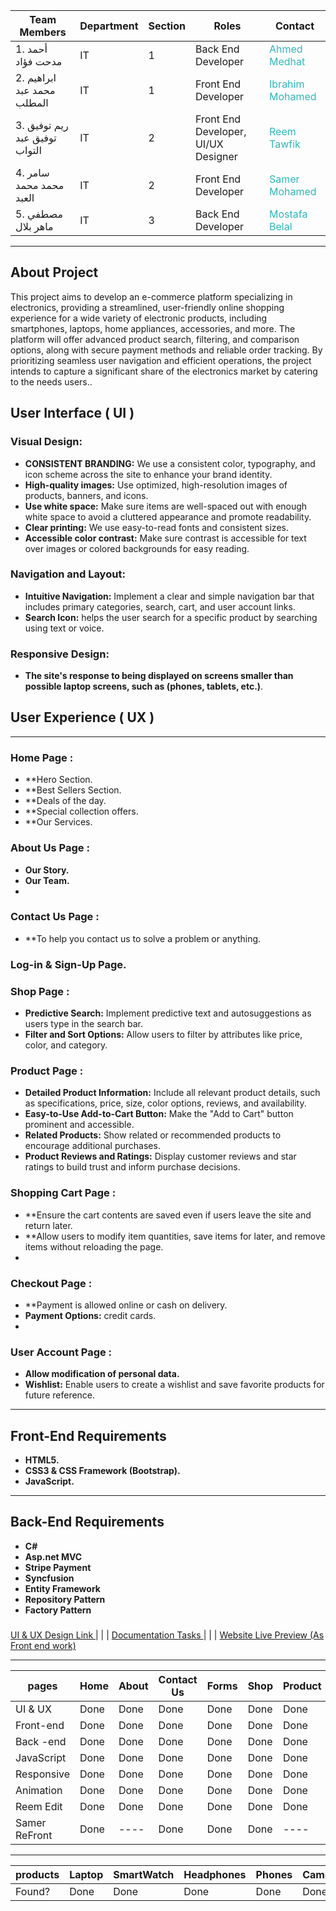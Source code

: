 | Team Members                    | Department          | Section | Roles                        | Contact                                                                                          |
|---------------------------------|----------------|-------|--------------------------------|--------------------------------------------------------------------------------------------------|
|1. أحمد مدحت فؤاد                 | IT             | 1     | Back End Developer             | <a target="_blank" style="color: #30B6B9; text-decoration: none;" href="https://www.linkedin.com/in/ahmed-mdht-968a74278/">Ahmed Medhat</a>      |
|2. ابراهيم محمد عبد المطلب         | IT             | 1     | Front End Developer            | <a target="_blank" style="color: #30B6B9; text-decoration: none;" href="https://www.linkedin.com/in/ibrahim-mohammed-b76548210/">Ibrahim Mohamed</a> |
|3. ريم توفيق توفيق عبد التواب     | IT             | 2     | Front End Developer, UI/UX Designer | <a target="_blank" style="color: #30B6B9; text-decoration: none;" href="https://www.linkedin.com/in/reem-tawfik-a5a176264/">Reem Tawfik</a>      |
|4. سامر محمد محمد العبد           | IT             | 2     | Front End Developer            | <a target="_blank" style="color: #30B6B9; text-decoration: none;" href="https://www.linkedin.com/in/samer-mohamed-5b2586280/">Samer Mohamed</a>    |
|5. مصطفي ماهر بلال                | IT             | 3     | Back End Developer             | <a target="_blank" style="color: #30B6B9; text-decoration: none;" href="https://www.linkedin.com/in/mostafa-belal-3b0406264/">Mostafa Belal</a>    |




-----------------

<h2 align="left">About  Project</h2>
<p align="left">
This project aims to develop an e-commerce platform specializing in electronics, providing a streamlined, user-friendly online shopping experience for a wide variety of electronic products, including smartphones, laptops, home appliances, accessories, and more. The platform will offer advanced product search, filtering, and comparison options, along with secure payment methods and reliable order tracking. By prioritizing seamless user navigation and efficient operations, the project intends to capture a significant share of the electronics market by catering to the needs users..
</p>

###
## User Interface ( UI )

### Visual Design: 
- **CONSISTENT BRANDING:** We use a consistent color, typography, and icon scheme across the site to enhance your brand identity.
- **High-quality images:** Use optimized, high-resolution images of products, banners, and icons.
- **Use white space:** Make sure items are well-spaced out with enough white space to avoid a cluttered appearance and promote readability.
- **Clear printing:** We use easy-to-read fonts and consistent sizes.
- **Accessible color contrast:** Make sure contrast is accessible for text over images or colored backgrounds for easy reading.

### Navigation and Layout:
- **Intuitive Navigation:** Implement a clear and simple navigation bar that includes primary categories, search, cart, and user account links.
- **Search Icon:** helps the user search for a specific product by searching using text or voice.
  
### Responsive Design:
- **The site's response to being displayed on screens smaller than possible laptop screens, such as (phones, tablets, etc.)**.
  
## User Experience ( UX ) 
***
### Home Page :
- **Hero Section.
- **Best Sellers Section.
- **Deals of the day.
- **Special collection offers.
- **Our Services.
  
### About Us Page :
- **Our Story.**
- **Our Team.**
- 
### Contact Us Page :
- **To help you contact us to solve a problem or anything.
  
### Log-in & Sign-Up Page.

### Shop Page :
- **Predictive Search:** Implement predictive text and autosuggestions as users type in the search bar.
- **Filter and Sort Options:** Allow users to filter by attributes like price, color, and category.

### Product Page :
- **Detailed Product Information:** Include all relevant product details, such as specifications, price, size, color options, reviews, and availability.
- **Easy-to-Use Add-to-Cart Button:** Make the "Add to Cart" button prominent and accessible.
- **Related Products:** Show related or recommended products to encourage additional purchases.
- **Product Reviews and Ratings:** Display customer reviews and star ratings to build trust and inform purchase decisions.

### Shopping Cart Page :
- **Ensure the cart contents are saved even if users leave the site and return later.
- **Allow users to modify item quantities, save items for later, and remove items without reloading the page.
- 
### Checkout Page :
- **Payment is allowed online or cash on delivery.
- **Payment Options:** credit cards.
- 
### User Account Page :
- **Allow modification of personal data.**
- **Wishlist:** Enable users to create a wishlist and save favorite products for future reference.
***
## Front-End Requirements
- **HTML5.**
- **CSS3 & CSS Framework (Bootstrap).**
- **JavaScript.**
***
## Back-End Requirements
- **C#**
- **Asp.net MVC**
- **Stripe Payment**
- **Syncfusion**
- **Entity Framework**
- **Repository Pattern**
- **Factory Pattern**
###
[ UI & UX Design Link ](https://www.figma.com/design/a67UQHjQ9paWjeCbw3KxGI/my-e-commerce?node-id=0-1&node-type=canvas&t=OGxMJVdHbt12qqxk-0)
                       | | | 
[ Documentation Tasks ](https://drive.google.com/drive/folders/1pd6QnX6YEaUWuzu0SMdjbPqlWdSQf3I7)
                       | | | 
[ Website Live Preview (As Front end work)  ](https://samermo11.github.io/Smart-Tech/)



-----------------
|    pages      |  Home       |  About       |   Contact Us   |  Forms       |  Shop       | Product     |       Cart       |    Chect Out     |  UserDash        | AdminDash  |
| ------------- | ----------- | ------------ | ---------------| ------------ | ----------- | ----------- | ---------------- | ---------------  | ---------------- | ---------- |
| UI & UX       |    Done     |    Done      |    Done        |     Done     |   Done      |    Done     |       Done       |      Done        |     Done         |    ----    |
| Front-end     |    Done     |    Done      |    Done        |     Done     |   Done      |    Done     |       Done       |      Done        |     Done         |    Done    |
| Back -end     |    Done     |    Done      |    Done        |     Done     |   Done      |    Done     |       Done       |      Done        |     Done         |    ----    |
| JavaScript    |    Done     |    Done      |    Done        |     Done     |   Done      |    Done     |       Done       |      Done        |     Done         |    Done    |
| Responsive    |    Done     |    Done      |    Done        |     Done     |   Done      |    Done     |       Done       |      Done        |     Done         |    Done    |
| Animation     |    Done     |    Done      |    Done        |     Done     |   Done      |    Done     |       Done       |      Done        |     Done         |    ----    |
| Reem Edit     |    Done     |    Done      |    Done        |     Done     |   Done      |    Done     |       Done       |      Done        |     Done         |    ----    |
| Samer ReFront |    Done     |    ----      |    Done        |     Done     |   Done      |    ----     |       ----       |      Done        |     ----         |    ----    |

-----------------------------------------------------------------------------------------------------------------------------------------------------

|     products       |  Laptop  |  SmartWatch  |  Headphones  |  Phones  |  Camera  | AirPods  |  PCs  |  KeyBoard  |  JoyStick  |  PSs  |  Speakers  |
| ------------------ | -------- | ------------ | ------------ | -------- | -------- | -------- | ----- | ---------  |----------  |------ |----------  |
|     Found?         |    Done  |     Done     |    Done      |   Done   |   Done   |  Done    |  Done |    Done    |  Done      | Done  |  Done      |


